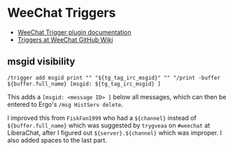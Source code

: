 # WeeChat Triggers

- [WeeChat Trigger plugin documentation](https://weechat.org/files/doc/stable/weechat_user.en.html#trigger)
- [Triggers at WeeChat GitHub Wiki](https://github.com/weechat/weechat/wiki/Triggers)

## msgid visibility

```
/trigger add msgid print "" "${tg_tag_irc_msgid}" "" "/print -buffer ${buffer.full_name} [msgid: ${tg_tag_irc_msgid} ]
```

This adds a `[msgid: <message ID> ]` below all messages, which can then be entered
to Ergo's `/msg HistServ delete`.

I improved this from `FiskFan1999` who had a `${channel}` instead of `${buffer.full_name}`
which was suggested by `trygveaa` on `#weechat` at LiberaChat, after I figured
out `${server}.${channel}` which was improper. I also added spaces to the last
part.
